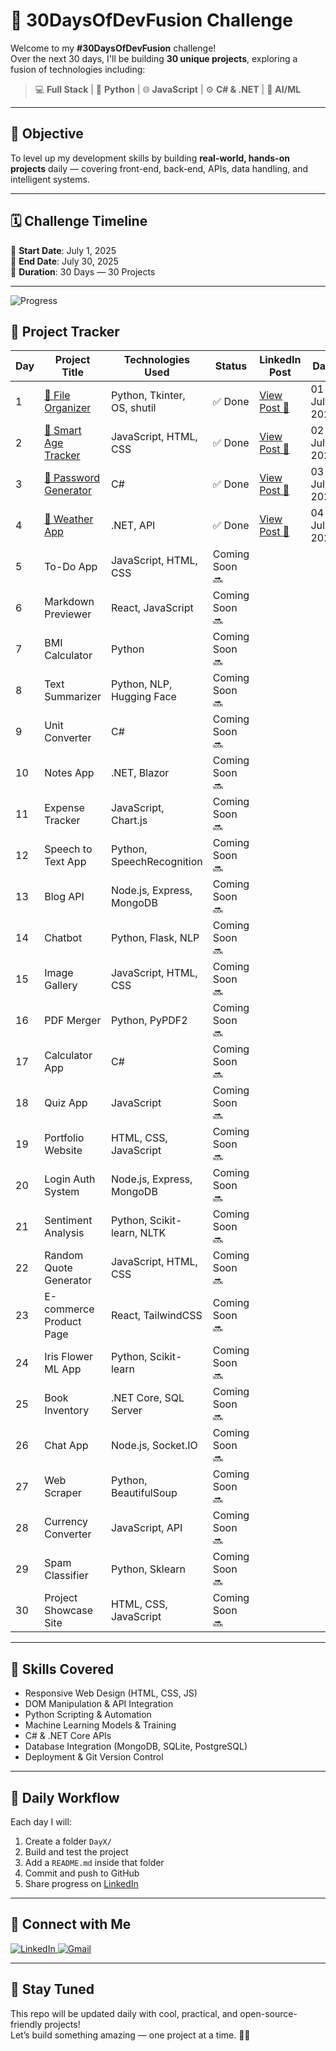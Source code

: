 # 🚀 30DaysOfDevFusion Challenge

Welcome to my **#30DaysOfDevFusion** challenge!  
Over the next 30 days, I'll be building **30 unique projects**, exploring a fusion of technologies including:

> 💻 **Full Stack** | 🐍 **Python** | 🌐 **JavaScript** | ⚙️ **C# & .NET** | 🤖 **AI/ML**

---

## 🎯 Objective

To level up my development skills by building **real-world, hands-on projects** daily — covering front-end, back-end, APIs, data handling, and intelligent systems.

---

## 🗓️ Challenge Timeline

📅 **Start Date**: July 1, 2025  
📅 **End Date**: July 30, 2025  
🏁 **Duration**: 30 Days — 30 Projects

---
![Progress](https://img.shields.io/badge/Progress-4%2F30-brightgreen)

## 📂 Project Tracker

| Day | Project Title | Technologies Used | Status | LinkedIn Post | Date | Day |
|-----|----------------------------|----------------------------------|------------------|----------------|-------------|------------|
| 1   | [📁 File Organizer](./Day1) | Python, Tkinter, OS, shutil | ✅ Done | [View Post 🔗](https://www.linkedin.com/posts/vuppaladhadium-sai-samarth-saketh-036679201_30daysofdevfusion-python-tkinter-activity-7345855693108690944-xASb?utm_source=share&utm_medium=member_desktop&rcm=ACoAADOIy-oB5VvUIX7e3yGzeHJf-_xkXM2ZAqA) | 01 July 2025 | Tuesday |
| 2   | [📁 Smart Age Tracker](./Day2) | JavaScript, HTML, CSS | ✅ Done | [View Post 🔗](https://www.linkedin.com/posts/vuppaladhadium-sai-samarth-saketh-036679201_30daysofdevfusion-javascript-webdevelopment-activity-7346235877301395456-_70z?utm_source=share&utm_medium=member_desktop&rcm=ACoAADOIy-oB5VvUIX7e3yGzeHJf-_xkXM2ZAqA) | 02 July 2025 | Wednesday |
| 3   | [📁 Password Generator](./Day3) | C# | ✅ Done | [View Post 🔗](https://www.linkedin.com/posts/vuppaladhadium-sai-samarth-saketh-036679201_30daysofdevfusion-devfusion-day3-activity-7346623403207905283-2GcA?utm_source=share&utm_medium=member_desktop&rcm=ACoAADOIy-oB5VvUIX7e3yGzeHJf-_xkXM2ZAqA) | 03 July 2025 | Thursday |
| 4   | [📁 Weather App](./Day4) | .NET, API | ✅ Done | [View Post 🔗](https://www.linkedin.com/posts/vuppaladhadium-sai-samarth-saketh-036679201_30daysofdevfusion-dotnet-weatherapp-activity-7347169235334287361-M-m-?utm_source=share&utm_medium=member_desktop&rcm=ACoAADOIy-oB5VvUIX7e3yGzeHJf-_xkXM2ZAqA) | 04 July 2025 | Friday |
| 5   | To-Do App | JavaScript, HTML, CSS | Coming Soon 🔜 | | | |
| 6   | Markdown Previewer | React, JavaScript | Coming Soon 🔜 | | | |
| 7   | BMI Calculator | Python | Coming Soon 🔜 | | | |
| 8   | Text Summarizer | Python, NLP, Hugging Face | Coming Soon 🔜 | | | |
| 9   | Unit Converter | C# | Coming Soon 🔜 | | | |
| 10  | Notes App | .NET, Blazor | Coming Soon 🔜 | | | |
| 11  | Expense Tracker | JavaScript, Chart.js | Coming Soon 🔜 | | | |
| 12  | Speech to Text App | Python, SpeechRecognition | Coming Soon 🔜 | | | |
| 13  | Blog API | Node.js, Express, MongoDB | Coming Soon 🔜 | | | |
| 14  | Chatbot | Python, Flask, NLP | Coming Soon 🔜 | | | |
| 15  | Image Gallery | JavaScript, HTML, CSS | Coming Soon 🔜 | | | |
| 16  | PDF Merger | Python, PyPDF2 | Coming Soon 🔜 | | | |
| 17  | Calculator App | C# | Coming Soon 🔜 | | | |
| 18  | Quiz App | JavaScript | Coming Soon 🔜 | | | |
| 19  | Portfolio Website | HTML, CSS, JavaScript | Coming Soon 🔜 | | | |
| 20  | Login Auth System | Node.js, Express, MongoDB | Coming Soon 🔜 | | | |
| 21  | Sentiment Analysis | Python, Scikit-learn, NLTK | Coming Soon 🔜 | | | |
| 22  | Random Quote Generator | JavaScript, HTML, CSS | Coming Soon 🔜 | | | |
| 23  | E-commerce Product Page | React, TailwindCSS | Coming Soon 🔜 | | | |
| 24  | Iris Flower ML App | Python, Scikit-learn | Coming Soon 🔜 | | | |
| 25  | Book Inventory | .NET Core, SQL Server | Coming Soon 🔜 | | | |
| 26  | Chat App | Node.js, Socket.IO | Coming Soon 🔜 | | | |
| 27  | Web Scraper | Python, BeautifulSoup | Coming Soon 🔜 | | | |
| 28  | Currency Converter | JavaScript, API | Coming Soon 🔜 | | | |
| 29  | Spam Classifier | Python, Sklearn | Coming Soon 🔜 | | | |
| 30  | Project Showcase Site | HTML, CSS, JavaScript | Coming Soon 🔜 | | | |





---

## 💼 Skills Covered

-  Responsive Web Design (HTML, CSS, JS)
-  DOM Manipulation & API Integration
-  Python Scripting & Automation
-  Machine Learning Models & Training
-  C# & .NET Core APIs
-  Database Integration (MongoDB, SQLite, PostgreSQL)
-  Deployment & Git Version Control

---

## 🧠 Daily Workflow

Each day I will:
1. Create a folder `DayX/`
2. Build and test the project
3. Add a `README.md` inside that folder
4. Commit and push to GitHub
5. Share progress on [LinkedIn](https://www.linkedin.com/in/vuppaladhadium-sai-samarth-saketh-036679201/)

---

## 📌 Connect with Me

<p align="left">
  <a href="https://www.linkedin.com/in/vuppaladhadium-sai-samarth-saketh-036679201/" target="_blank">
    <img src="https://img.shields.io/badge/LinkedIn-%230077B5.svg?style=for-the-badge&logo=linkedin&logoColor=white" alt="LinkedIn">
  </a>
  <a href="mailto:samarthsaketh@outlook.com" target="_blank">
    <img src="https://img.shields.io/badge/Gmail-D14836?style=for-the-badge&logo=gmail&logoColor=white" alt="Gmail">
  </a>
</p>

---

## 🏁 Stay Tuned

This repo will be updated daily with cool, practical, and open-source-friendly projects!  
Let’s build something amazing — one project at a time. 💪🔥

